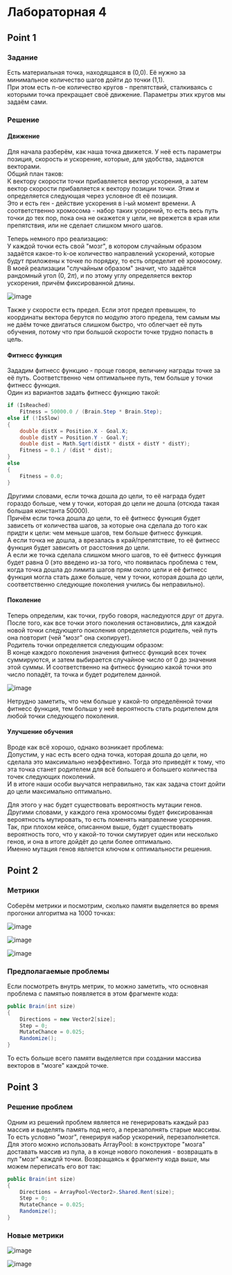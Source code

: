 # Лабораторная 4
## Point 1
### Задание
Есть материальная точка, находящаяся в (0,0). Её нужно за минимальное количество шагов дойти до точки (1,1).\
При этом есть n-ое количество кругов - препятствий, сталкиваясь с которыми точка прекращает своё движение. Параметры этих кругов мы задаём сами.
### Решение
#### Движение
Для начала разберём, как наша точка движется. У неё есть параметры позиция, скорость и ускорение, которые, для удобства, задаются векторами.\
Общий план таков:\
К вектору скорости точки прибавляется вектор ускорения, а затем вектор скорости прибавляется к вектору позиции точки. Этим и определяется следующая через условное dt её позиция.\
Это и есть ген - действие ускорения в i-ый момент времени. А соответственно хромосома - набор таких усорений, то есть весь путь точки до тех пор, пока она не окажется у цели, не врежется в края или препятствия, или не сделает слишком много шагов.

Теперь немного про реализацию:\
У каждой точки есть свой "мозг", в котором случайным образом задаётся какое-то k-ое количество направлений ускорений, которые будут приложены к точке по порядку, то есть определит её хромосому.\
В моей реализации "случайным образом" значит, что задаётся рандомный угол (0, 2$\pi$), и по этому углу определяется вектор ускорения, причём фиксированной длины.

![image](https://user-images.githubusercontent.com/79001610/169453727-32c8722d-4d08-4306-b4b8-cd0f6210e1e7.png)

Также у скорости есть предел. Если этот предел превышен, то координаты вектора берутся по модулю этого предела, тем самым мы не даём точке двигаться слишком быстро, что облегчает её путь обучения, потому что при большой скорости точке трудно попасть в цель.

#### Фитнесс функция
Зададим фитнесс функцию - проще говоря, величину награды точке за её путь. Соответственно чем оптимальнее путь, тем больше у точки фитнесс функция.\
Один из вариантов задать фитнесс функцию такой:
```cs
if (IsReached)
    Fitness = 50000.0 / (Brain.Step * Brain.Step);
else if (!IsSlow)
{
    double distX = Position.X - Goal.X;
    double distY = Position.Y - Goal.Y;
    double dist = Math.Sqrt(distX * distX + distY * distY);
    Fitness = 0.1 / (dist * dist);
}
else
{
    Fitness = 0.0;
}
```
Другими словами, если точка дошла до цели, то её награда будет гораздо больше, чем у точки, которая до цели не дошла (отсюда такая большая константа 50000).\
Причём если точка дошла до цели, то её фитнесс функция будет зависеть от количества шагов, за которые она сделала до того как придти к цели: чем меньше шагов, тем больше фитнесс функция.\
А если точка не дошла, а врезалась в край/препятствие, то её фитнесс функция будет зависить от расстояния до цели.\
А если же точка сделала слишком много шагов, то её фитнесс функция будет равна 0 (это введено из-за того, что появилась проблема с тем, когда точка дошла до лимита шагов прям около цели и её фитнесс функция могла стать даже больше, чем у точки, которая дошла до цели, соответственно следующие поколения учились бы неправильно).

#### Поколение
Теперь определим, как точки, грубо говоря, наследуются друг от друга. После того, как все точки этого поколения остановились, для каждой новой точки следующего поколения определяется родитель, чей путь она повторит (чей "мозг" она скопирует).\
Родитель точки определяется следующим образом:\
В конце каждого поколения значения фитнесс функций всех точек суммируются, и затем выбирается случайное число от 0 до значения этой суммы. И соответственно на фитнесс функцию какой точки это число попадёт, та точка и будет родителем данной.

![image](https://user-images.githubusercontent.com/79001610/169456727-19b9b47b-aa5c-4779-9be8-a24262013983.png)

Нетрудно заметить, что чем больше у какой-то определённой точки фитнесс функция, тем больше у неё вероятность стать родителем для любой точки следующего поколения.

#### Улучшение обучения
Вроде как всё хорошо, однако возникает проблема:\
Допустим, у нас есть всего одна точка, которая дошла до цели, но сделала это максимально неэффективно. Тогда это приведёт к тому, что эта точка станет родителем для всё большего и большего количества точек следующих поколений.\
И в итоге наши особи выучатся неправильно, так как задача стоит дойти до цели максимально оптимально.

Для этого у нас будет существовать вероятность мутации генов. Другими словами, у каждого гена хромосомы будет фиксированная вероятность мутировать, то есть поменять направление ускорения. Так, при плохом кейсе, описанном выше, будет существовать вероятность того, что у какой-то точки смутирует один или несколько генов, и она в итоге дойдёт до цели более оптимально.\
Именно мутация генов является ключом к оптимальности решения.

## Point 2
### Метрики
Соберём метрики и посмотрим, сколько памяти выделяется во время прогонки алгоритма на 1000 точках:

![image](https://user-images.githubusercontent.com/79001610/169488772-050087d0-cb1a-4b9c-895e-763832641ffa.png)

![image](https://user-images.githubusercontent.com/79001610/169488558-9acadd28-ce3b-467e-9c96-5a9cd645e3d8.png)

![image](https://user-images.githubusercontent.com/79001610/169495389-4cb9cd4f-8eef-41bf-ba37-a2a962e8c5f0.png)

### Предполагаемые проблемы
Если посмотреть внутрь метрик, то можно заметить, что основная проблема с памятью появляется в этом фрагменте кода:
```cs
public Brain(int size)
{
    Directions = new Vector2[size];
    Step = 0;
    MutateChance = 0.025;
    Randomize();
}
```
То есть больше всего памяти выделяется при создании массива векторов в "мозге" каждой точке.
## Point 3
### Решение проблем
Одним из решений проблем является не генерировать каждый раз массив и выделять память под него, а перезаполнять старые массивы. То есть условно "мозг", генерируя набор ускорений, перезаполняется. Для этого можно использовать ArrayPool: в конструкторе "мозга" доставать массив из пула, а в конце нового поколения - возвращать в пул "мозг" каждлй точки. Возвращаясь к фрагменту кода выше, мы можем переписать его вот так:
```cs
public Brain(int size)
{
    Directions = ArrayPool<Vector2>.Shared.Rent(size);
    Step = 0;
    MutateChance = 0.025;
    Randomize();
}
```
### Новые метрики

![image](https://user-images.githubusercontent.com/79001610/169626224-b39b9c78-f90b-42ea-aa2a-924c4a9fecf1.png)

![image](https://user-images.githubusercontent.com/79001610/169626218-87285e9e-0542-4608-9c94-130688a760a5.png)
